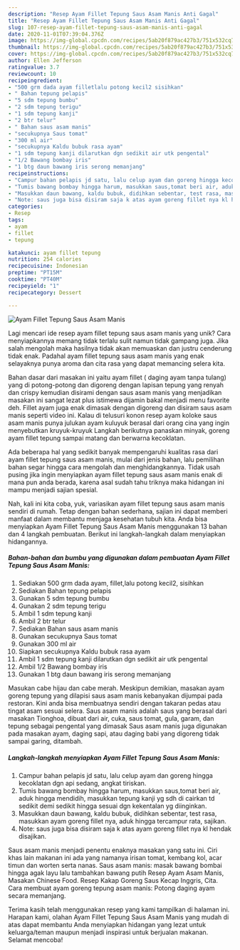 ```yaml
---
description: "Resep Ayam Fillet Tepung Saus Asam Manis Anti Gagal"
title: "Resep Ayam Fillet Tepung Saus Asam Manis Anti Gagal"
slug: 107-resep-ayam-fillet-tepung-saus-asam-manis-anti-gagal
date: 2020-11-01T07:39:04.376Z
image: https://img-global.cpcdn.com/recipes/5ab20f879ac427b3/751x532cq70/ayam-fillet-tepung-saus-asam-manis-foto-resep-utama.jpg
thumbnail: https://img-global.cpcdn.com/recipes/5ab20f879ac427b3/751x532cq70/ayam-fillet-tepung-saus-asam-manis-foto-resep-utama.jpg
cover: https://img-global.cpcdn.com/recipes/5ab20f879ac427b3/751x532cq70/ayam-fillet-tepung-saus-asam-manis-foto-resep-utama.jpg
author: Ellen Jefferson
ratingvalue: 3.7
reviewcount: 10
recipeingredient:
- "500 grm dada ayam filletlalu potong kecil2 sisihkan"
- " Bahan tepung pelapis"
- "5 sdm tepung bumbu"
- "2 sdm tepung terigu"
- "1 sdm tepung kanji"
- "2 btr telur"
- " Bahan saus asam manis"
- "secukupnya Saus tomat"
- "300 ml air"
- "secukupnya Kaldu bubuk rasa ayam"
- "1 sdm tepung kanji dilarutkan dgn sedikit air utk pengental"
- "1/2 Bawang bombay iris"
- "1 btg daun bawang iris serong memanjang"
recipeinstructions:
- "Campur bahan pelapis jd satu, lalu celup ayam dan goreng hingga kecoklatan dgn api sedang, angkat tiriskan."
- "Tumis bawang bombay hingga harum, masukkan saus,tomat beri air, aduk hingga mendidih, masukkan tepung kanji yg sdh di cairkan td sedikit demi sedikit hingga sesuai dgn kekentalan yg diinginkan."
- "Masukkan daun bawang, kaldu bubuk, didihkan sebentar, test rasa, masukkan ayam goreng fillet nya, aduk hingga tercampur rata, sajikan."
- "Note: saus juga bisa disiram saja k atas ayam goreng fillet nya kl hendak disajikan."
categories:
- Resep
tags:
- ayam
- fillet
- tepung

katakunci: ayam fillet tepung 
nutrition: 254 calories
recipecuisine: Indonesian
preptime: "PT15M"
cooktime: "PT40M"
recipeyield: "1"
recipecategory: Dessert

---
```



![Ayam Fillet Tepung Saus Asam Manis](https://img-global.cpcdn.com/recipes/5ab20f879ac427b3/751x532cq70/ayam-fillet-tepung-saus-asam-manis-foto-resep-utama.jpg)

Lagi mencari ide resep ayam fillet tepung saus asam manis yang unik? Cara menyiapkannya memang tidak terlalu sulit namun tidak gampang juga. Jika salah mengolah maka hasilnya tidak akan memuaskan dan justru cenderung tidak enak. Padahal ayam fillet tepung saus asam manis yang enak selayaknya punya aroma dan cita rasa yang dapat memancing selera kita.

Bahan dasar dari masakan ini yaitu ayam fillet ( daging ayam tanpa tulang) yang di potong-potong dan digoreng dengan lapisan tepung yang renyah dan crispy kemudian disirami dengan saus asam manis yang menjadikan masakan ini sangat lezat plus istimewa dijamin bakal menjadi menu favorite deh. Fillet ayam juga enak dimasak dengan digoreng dan disiram saus asam manis seperti video ini. Kalau di telusuri konon resep ayam koloke saus asam manis punya julukan ayam kuluyuk berasal dari orang cina yang ingin menyebutkan kruyuk-kruyuk Langkah berikutnya panaskan minyak, goreng ayam fillet tepung sampai matang dan berwarna kecoklatan.

Ada beberapa hal yang sedikit banyak mempengaruhi kualitas rasa dari ayam fillet tepung saus asam manis, mulai dari jenis bahan, lalu pemilihan bahan segar hingga cara mengolah dan menghidangkannya. Tidak usah pusing jika ingin menyiapkan ayam fillet tepung saus asam manis enak di mana pun anda berada, karena asal sudah tahu triknya maka hidangan ini mampu menjadi sajian spesial.


Nah, kali ini kita coba, yuk, variasikan ayam fillet tepung saus asam manis sendiri di rumah. Tetap dengan bahan sederhana, sajian ini dapat memberi manfaat dalam membantu menjaga kesehatan tubuh kita. Anda bisa menyiapkan Ayam Fillet Tepung Saus Asam Manis menggunakan 13 bahan dan 4 langkah pembuatan. Berikut ini langkah-langkah dalam menyiapkan hidangannya.

<!--inarticleads1-->

##### Bahan-bahan dan bumbu yang digunakan dalam pembuatan Ayam Fillet Tepung Saus Asam Manis:

1. Sediakan 500 grm dada ayam, fillet,lalu potong kecil2, sisihkan
1. Sediakan  Bahan tepung pelapis
1. Gunakan 5 sdm tepung bumbu
1. Gunakan 2 sdm tepung terigu
1. Ambil 1 sdm tepung kanji
1. Ambil 2 btr telur
1. Sediakan  Bahan saus asam manis
1. Gunakan secukupnya Saus tomat
1. Gunakan 300 ml air
1. Siapkan secukupnya Kaldu bubuk rasa ayam
1. Ambil 1 sdm tepung kanji dilarutkan dgn sedikit air utk pengental
1. Ambil 1/2 Bawang bombay iris
1. Gunakan 1 btg daun bawang iris serong memanjang


Masukan cabe hijau dan cabe merah. Meskipun demikian, masakan ayam goreng tepung yang dilapisi saus asam manis kebanyakan dijumpai pada restoran. Kini anda bisa membuatnya sendiri dengan takaran pedas atau tingat asam sesuai selera. Saus asam manis adalah saus yang berasal dari masakan Tionghoa, dibuat dari air, cuka, saus tomat, gula, garam, dan tepung sebagai pengental yang dimasak Saus asam manis juga digunakan pada masakan ayam, daging sapi, atau daging babi yang digoreng tidak sampai garing, ditambah. 

<!--inarticleads2-->

##### Langkah-langkah menyiapkan Ayam Fillet Tepung Saus Asam Manis:

1. Campur bahan pelapis jd satu, lalu celup ayam dan goreng hingga kecoklatan dgn api sedang, angkat tiriskan.
1. Tumis bawang bombay hingga harum, masukkan saus,tomat beri air, aduk hingga mendidih, masukkan tepung kanji yg sdh di cairkan td sedikit demi sedikit hingga sesuai dgn kekentalan yg diinginkan.
1. Masukkan daun bawang, kaldu bubuk, didihkan sebentar, test rasa, masukkan ayam goreng fillet nya, aduk hingga tercampur rata, sajikan.
1. Note: saus juga bisa disiram saja k atas ayam goreng fillet nya kl hendak disajikan.


Saus asam manis menjadi penentu enaknya masakan yang satu ini. Ciri khas lain makanan ini ada yang namanya irisan tomat, kembang kol, acar timun dan worten serta nanas. Saus asam manis: masak bawang bombai hingga agak layu lalu tambahkan bawang putih Resep Ayam Asam Manis, Masakan Chinese Food. Resep Kakap Goreng Saus Kecap Inggris, Cita. Cara membuat ayam goreng tepung asam manis: Potong daging ayam secara memanjang. 

Terima kasih telah menggunakan resep yang kami tampilkan di halaman ini. Harapan kami, olahan Ayam Fillet Tepung Saus Asam Manis yang mudah di atas dapat membantu Anda menyiapkan hidangan yang lezat untuk keluarga/teman maupun menjadi inspirasi untuk berjualan makanan. Selamat mencoba!
